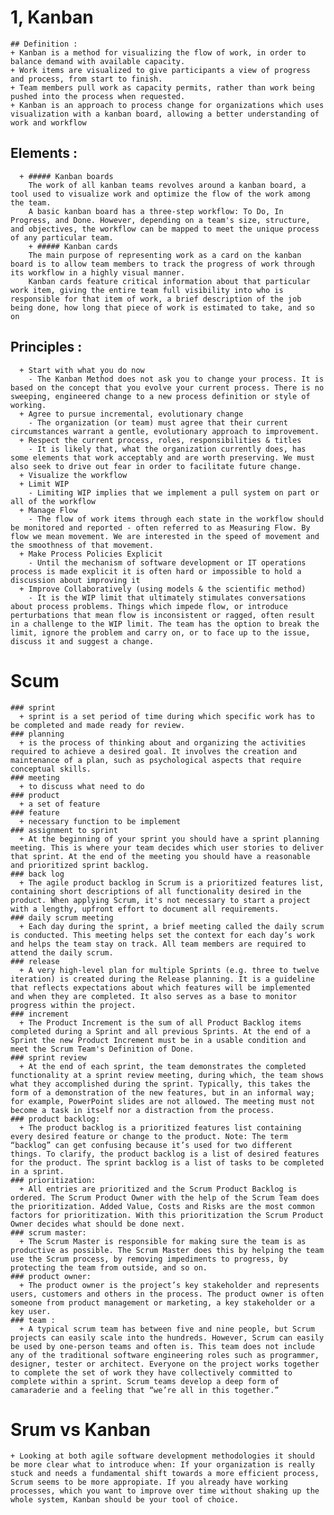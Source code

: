# 1, Kanban

	## Definition :
	+ Kanban is a method for visualizing the flow of work, in order to balance demand with available capacity.
	+ Work items are visualized to give participants a view of progress and process, from start to finish.
	+ Team members pull work as capacity permits, rather than work being pushed into the process when requested.
	+ Kanban is an approach to process change for organizations which uses visualization with a kanban board, allowing a better understanding of work and workflow

## Elements :

	  + ##### Kanban boards
	    The work of all kanban teams revolves around a kanban board, a tool used to visualize work and optimize the flow of the work among the team.
	    A basic kanban board has a three-step workflow: To Do, In Progress, and Done. However, depending on a team's size, structure, and objectives, the workflow can be mapped to meet the unique process of any particular team.
	    + ##### Kanban cards
	    The main purpose of representing work as a card on the kanban board is to allow team members to track the progress of work through its workflow in a highly visual manner.
	    Kanban cards feature critical information about that particular work item, giving the entire team full visibility into who is responsible for that item of work, a brief description of the job being done, how long that piece of work is estimated to take, and so on

## Principles :
	  + Start with what you do now
	    - The Kanban Method does not ask you to change your process. It is based on the concept that you evolve your current process. There is no sweeping, engineered change to a new process definition or style of working.
	  + Agree to pursue incremental, evolutionary change
	    - The organization (or team) must agree that their current circumstances warrant a gentle, evolutionary approach to improvement.
	  + Respect the current process, roles, responsibilities & titles
	    - It is likely that, what the organization currently does, has some elements that work acceptably and are worth preserving. We must also seek to drive out fear in order to facilitate future change.
	  + Visualize the workflow
	  + Limit WIP
	    - Limiting WIP implies that we implement a pull system on part or all of the workflow
	  + Manage Flow
	    - The flow of work items through each state in the workflow should be monitored and reported - often referred to as Measuring Flow. By flow we mean movement. We are interested in the speed of movement and the smoothness of that movement.
	  + Make Process Policies Explicit
	    - Until the mechanism of software development or IT operations process is made explicit it is often hard or impossible to hold a discussion about improving it
	  + Improve Collaboratively (using models & the scientific method)
	    - It is the WIP limit that ultimately stimulates conversations about process problems. Things which impede flow, or introduce perturbations that mean flow is inconsistent or ragged, often result in a challenge to the WIP limit. The team has the option to break the limit, ignore the problem and carry on, or to face up to the issue, discuss it and suggest a change.


# Scum

	### sprint
	  + sprint is a set period of time during which specific work has to be completed and made ready for review.
	### planning
	  + is the process of thinking about and organizing the activities required to achieve a desired goal. It involves the creation and maintenance of a plan, such as psychological aspects that require conceptual skills.
	### meeting
	  + to discuss what need to do
	### product
	  + a set of feature
	### feature
	  + necessary function to be implement
	### assignment to sprint
	  + At the beginning of your sprint you should have a sprint planning meeting. This is where your team decides which user stories to deliver that sprint. At the end of the meeting you should have a reasonable and prioritized sprint backlog.
	### back log
	  + The agile product backlog in Scrum is a prioritized features list, containing short descriptions of all functionality desired in the product. When applying Scrum, it's not necessary to start a project with a lengthy, upfront effort to document all requirements.
	### daily scrum meeting
	  + Each day during the sprint, a brief meeting called the daily scrum is conducted. This meeting helps set the context for each day’s work and helps the team stay on track. All team members are required to attend the daily scrum.
	### release
	  + A very high-level plan for multiple Sprints (e.g. three to twelve iteration) is created during the Release planning. It is a guideline that reflects expectations about which features will be implemented and when they are completed. It also serves as a base to monitor progress within the project.
	### increment
	  + The Product Increment is the sum of all Product Backlog items completed during a Sprint and all previous Sprints. At the end of a Sprint the new Product Increment must be in a usable condition and meet the Scrum Team's Definition of Done.
	### sprint review
	  + At the end of each sprint, the team demonstrates the completed functionality at a sprint review meeting, during which, the team shows what they accomplished during the sprint. Typically, this takes the form of a demonstration of the new features, but in an informal way; for example, PowerPoint slides are not allowed. The meeting must not become a task in itself nor a distraction from the process.
	### product backlog:
	  + The product backlog is a prioritized features list containing every desired feature or change to the product. Note: The term “backlog” can get confusing because it’s used for two different things. To clarify, the product backlog is a list of desired features for the product. The sprint backlog is a list of tasks to be completed in a sprint.
	### prioritization:
	  + All entries are prioritized and the Scrum Product Backlog is ordered. The Scrum Product Owner with the help of the Scrum Team does the prioritization. Added Value, Costs and Risks are the most common factors for prioritization. With this prioritization the Scrum Product Owner decides what should be done next.
	### scrum master:
	  + The Scrum Master is responsible for making sure the team is as productive as possible. The Scrum Master does this by helping the team use the Scrum process, by removing impediments to progress, by protecting the team from outside, and so on.
	### product owner:
	  + The product owner is the project’s key stakeholder and represents users, customers and others in the process. The product owner is often someone from product management or marketing, a key stakeholder or a key user.
	### team :
	  + A typical scrum team has between five and nine people, but Scrum projects can easily scale into the hundreds. However, Scrum can easily be used by one-person teams and often is. This team does not include any of the traditional software engineering roles such as programmer, designer, tester or architect. Everyone on the project works together to complete the set of work they have collectively committed to complete within a sprint. Scrum teams develop a deep form of camaraderie and a feeling that “we’re all in this together.”


# Srum vs Kanban

	+ Looking at both agile software development methodologies it should be more clear what to introduce when: If your organization is really stuck and needs a fundamental shift towards a more efficient process, Scrum seems to be more appropiate. If you already have working processes, which you want to improve over time without shaking up the whole system, Kanban should be your tool of choice.
